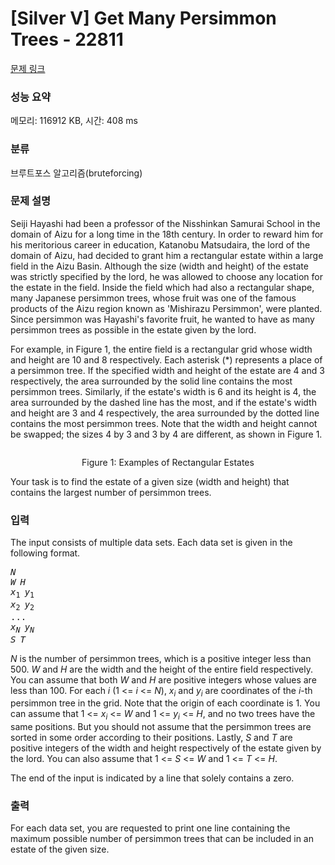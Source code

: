 # [Silver V] Get Many Persimmon Trees - 22811 

[문제 링크](https://www.acmicpc.net/problem/22811) 

### 성능 요약

메모리: 116912 KB, 시간: 408 ms

### 분류

브루트포스 알고리즘(bruteforcing)

### 문제 설명

<p>Seiji Hayashi had been a professor of the Nisshinkan Samurai School in the domain of Aizu for a long time in the 18th century. In order to reward him for his meritorious career in education, Katanobu Matsudaira, the lord of the domain of Aizu, had decided to grant him a rectangular estate within a large field in the Aizu Basin. Although the size (width and height) of the estate was strictly specified by the lord, he was allowed to choose any location for the estate in the field. Inside the field which had also a rectangular shape, many Japanese persimmon trees, whose fruit was one of the famous products of the Aizu region known as 'Mishirazu Persimmon', were planted. Since persimmon was Hayashi's favorite fruit, he wanted to have as many persimmon trees as possible in the estate given by the lord.</p>

<p>For example, in Figure 1, the entire field is a rectangular grid whose width and height are 10 and 8 respectively. Each asterisk (*) represents a place of a persimmon tree. If the specified width and height of the estate are 4 and 3 respectively, the area surrounded by the solid line contains the most persimmon trees. Similarly, if the estate's width is 6 and its height is 4, the area surrounded by the dashed line has the most, and if the estate's width and height are 3 and 4 respectively, the area surrounded by the dotted line contains the most persimmon trees. Note that the width and height cannot be swapped; the sizes 4 by 3 and 3 by 4 are different, as shown in Figure 1.</p>

<p style="text-align: center;"><img alt="" src=""></p>

<p style="text-align: center;">Figure 1: Examples of Rectangular Estates</p>

<p>Your task is to find the estate of a given size (width and height) that contains the largest number of persimmon trees.</p>

### 입력 

 <p>The input consists of multiple data sets. Each data set is given in the following format.</p>

<pre><i>N</i>
<i>W</i><code> </code><i>H</i>
<i>x</i><sub>1</sub><code> </code><i>y</i><sub>1</sub>
<i>x</i><sub>2</sub><code> </code><i>y</i><sub>2</sub>
...
<i>x</i><sub><i>N</i></sub><code> </code><i>y</i><sub><i>N</i></sub>
<i>S</i><code> </code><i>T</i>
</pre>

<p><i>N</i> is the number of persimmon trees, which is a positive integer less than 500. <i>W</i> and <i>H</i> are the width and the height of the entire field respectively. You can assume that both <i>W</i> and <i>H</i> are positive integers whose values are less than 100. For each <i>i</i> (1 <= <i>i</i> <= <i>N</i>), <i>x</i><sub><i>i</i></sub> and <i>y</i><sub><i>i</i></sub> are coordinates of the <i>i</i>-th persimmon tree in the grid. Note that the origin of each coordinate is 1. You can assume that 1 <= <i>x</i><sub><i>i</i></sub> <= <i>W</i> and 1 <= <i>y</i><sub><i>i</i></sub> <= <i>H</i>, and no two trees have the same positions. But you should not assume that the persimmon trees are sorted in some order according to their positions. Lastly, <i>S</i> and <i>T</i> are positive integers of the width and height respectively of the estate given by the lord. You can also assume that 1 <= <i>S</i> <= <i>W</i> and 1 <= <i>T</i> <= <i>H</i>.</p>

<p>The end of the input is indicated by a line that solely contains a zero.</p>

### 출력 

 <p>For each data set, you are requested to print one line containing the maximum possible number of persimmon trees that can be included in an estate of the given size.</p>

